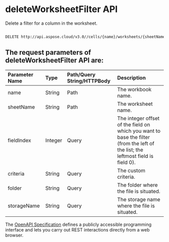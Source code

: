 # **deleteWorksheetFilter API**

Delete a filter for a column in the worksheet. 

```bash

DELETE http://api.aspose.cloud/v3.0//cells/{name}/worksheets/{sheetName}/autoFilter/filter

```

## The request parameters of **deleteWorksheetFilter** API are: 

| Parameter Name | Type | Path/Query String/HTTPBody | Description | 
| :- | :- | :- |:- | 
|name|String|Path|The workbook name.|
|sheetName|String|Path|The worksheet name.|
|fieldIndex|Integer|Query|The integer offset of the field on which you want to base the filter (from the left of the list; the leftmost field is field 0).|
|criteria|String|Query|The custom criteria.|
|folder|String|Query|The folder where the file is situated.|
|storageName|String|Query|The storage name where the file is situated.|


The [OpenAPI Specification](https://reference.aspose.cloud/cells/#/AutoFilterController/DeleteWorksheetFilter) defines a publicly accessible programming interface and lets you carry out REST interactions directly from a web browser.
